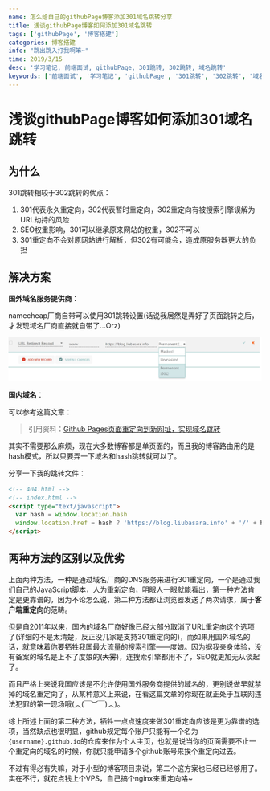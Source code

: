 ```yaml
---
name: 怎么给自己的githubPage博客添加301域名跳转分享
title: 浅谈githubPage博客如何添加301域名跳转
tags: ['githubPage', '博客搭建']
categories: 博客搭建
info: "跳出跳入打我啊笨~"
time: 2019/3/15
desc: '学习笔记, 前端面试, githubPage, 301跳转, 302跳转, 域名跳转'
keywords: ['前端面试', '学习笔记', 'githubPage', '301跳转', '302跳转', '域名跳转']
---
```


# 浅谈githubPage博客如何添加301域名跳转

## 为什么

301跳转相较于302跳转的优点：

1. 301代表永久重定向，302代表暂时重定向，302重定向有被搜索引擎误解为URL劫持的风险
2. SEO权重影响，301可以继承原来网站的权重，302不可以
3. 301重定向不会对原网站进行解析，但302有可能会，造成原服务器更大的负担

## 解决方案

**国外域名服务提供商**：

namecheap厂商自带可以使用301跳转设置(话说我居然是弄好了页面跳转之后，才发现域名厂商直接就自带了...Orz)

![blog-redirect.jpg](./images/blog-redirect.jpg)

**国内域名**：

可以参考这篇文章：

> 引用资料：[Github Pages页面重定向到新网址，实现域名跳转](https://www.jianshu.com/p/2c31cfb6c9b1)

其实不需要那么麻烦，现在大多数博客都是单页面的，而且我的博客路由用的是hash模式，所以只要弄一下域名和hash跳转就可以了。

分享一下我的跳转文件：

```html
<!-- 404.html -->
<!-- index.html -->
<script type="text/javascript">
  var hash = window.location.hash
  window.location.href = hash ? 'https://blog.liubasara.info' + '/' + hash : 'https://blog.liubasara.info'
</script>
```

## 两种方法的区别以及优劣

上面两种方法，一种是通过域名厂商的DNS服务来进行301重定向，一个是通过我们自己的JavaScript脚本，人为重新定向，明眼人一眼就能看出，第一种方法肯定是更靠谱的，因为不论怎么说，第二种方法都让浏览器发送了两次请求，属于**客户端重定向**的范畴。

但是自2011年以来，国内的域名厂商好像已经大部分取消了URL重定向这个选项了(详细的不是太清楚，反正没几家是支持301重定向的)，而如果用国外域名的话，就意味着你要牺牲我国最大流量的搜索引擎——度娘。因为据我亲身体验，没有备案的域名是上不了度娘的(~~大雾~~)，连搜索引擎都用不了，SEO就更加无从谈起了。

而且严格上来说我国应该是不允许使用国外服务商提供的域名的，更别说做早就禁掉的域名重定向了，从某种意义上来说，在看这篇文章的你现在就正处于互联网违法犯罪的第一现场哦(︿(￣︶￣)︿)。

综上所述上面的第二种方法，牺牲一点点速度来做301重定向应该是更为靠谱的选项，当然缺点也很明显，github规定每个账户只能有一个名为`{username}.github.io`的仓库来作为个人主页，也就是说当你的页面需要不止一个重定向的域名的时候，你就只能申请多个github账号来挨个重定向过去。

不过有得必有失嘛，对于小型的博客项目来说，第二个这方案也已经已经够用了。实在不行，就花点钱上个VPS，自己搞个nginx来重定向咯~